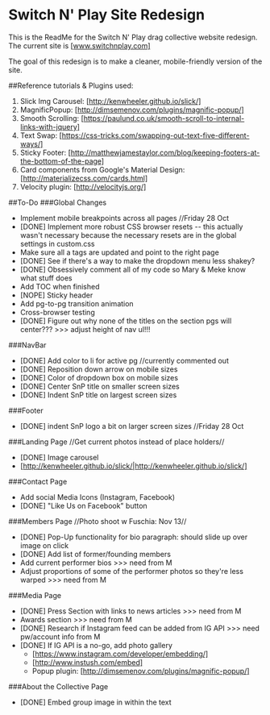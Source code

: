# Switch N' Play Site Redesign

This is the ReadMe for the Switch N' Play drag collective website redesign.
The current site is [www.switchnplay.com]

The goal of this redesign is to make a cleaner, mobile-friendly version of the site.

##Reference tutorials & Plugins used:
1. Slick Img Carousel: [http://kenwheeler.github.io/slick/]
2. MagnificPopup: [http://dimsemenov.com/plugins/magnific-popup/]
3. Smooth Scrolling: [https://paulund.co.uk/smooth-scroll-to-internal-links-with-jquery]
4. Text Swap: [https://css-tricks.com/swapping-out-text-five-different-ways/]
5. Sticky Footer: [http://matthewjamestaylor.com/blog/keeping-footers-at-the-bottom-of-the-page]
6. Card components from Google's Material Design: [http://materializecss.com/cards.html]
7. Velocity plugin: [http://velocityjs.org/]

##To-Do
###Global Changes
- Implement mobile breakpoints across all pages //Friday 28 Oct
- [DONE] Implement more robust CSS browser resets -- this actually wasn't necessary because the necessary resets are in the global settings in custom.css
- Make sure all a tags are updated and point to the right page
- [DONE] See if there's a way to make the dropdown menu less shakey?
- [DONE] Obsessively comment all of my code so Mary & Meke know what stuff does
- Add TOC when finished
- [NOPE] Sticky header
- Add pg-to-pg transition animation
- Cross-browser testing
- [DONE] Figure out why none of the titles on the section pgs will center??? >>> adjust height of nav ul!!!

###NavBar
- [DONE] Add color to li for active pg //currently commented out
- [DONE] Reposition down arrow on mobile sizes
- [DONE] Color of dropdown box on mobile sizes
- [DONE] Center SnP title on smaller screen sizes
- [DONE] Indent SnP title on largest screen sizes

###Footer
- [DONE] indent SnP logo a bit on larger screen sizes //Friday 28 Oct

###Landing Page
//Get current photos instead of place holders//
- [DONE] Image carousel
- [http://kenwheeler.github.io/slick/|http://kenwheeler.github.io/slick/]

###Contact Page
- Add social Media Icons (Instagram, Facebook)
- [DONE] "Like Us on Facebook" button

###Members Page
//Photo shoot w Fuschia: Nov 13//
- [DONE] Pop-Up functionality for bio paragraph: should slide up over image on click
- [DONE] Add list of former/founding members
- Add current performer bios >>> need from M
- Adjust proportions of some of the performer photos so they're less warped >>> need from M

###Media Page
- [DONE] Press Section with links to news articles >>> need from M
- Awards section >>> need from M
- [DONE] Research if Instagram feed can be added from IG API >>> need pw/account info from M
- [DONE] If IG API is a no-go, add photo gallery 
	* [https://www.instagram.com/developer/embedding/]
	* [http://www.instush.com/embed]
	* Popup plugin: [http://dimsemenov.com/plugins/magnific-popup/]

###About the Collective Page
- [DONE] Embed group image in within the text
